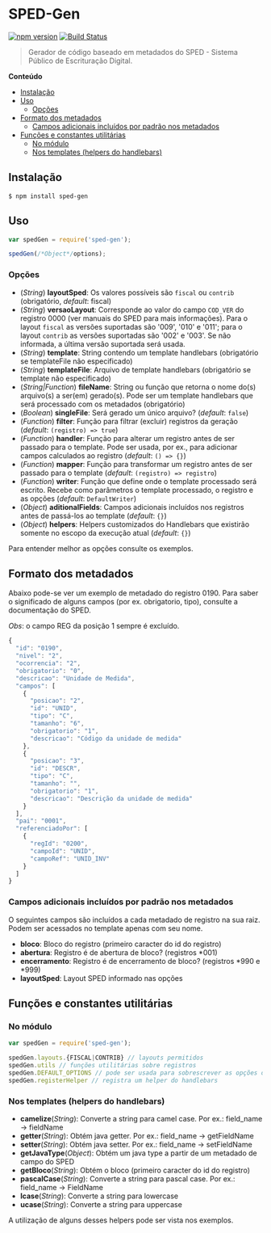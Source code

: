 # SPED-Gen
[![npm version](https://badge.fury.io/js/sped-gen.svg)](https://badge.fury.io/js/sped-gen)
[![Build Status](https://travis-ci.org/elvisgs/sped-gen.svg?branch=master)](https://travis-ci.org/elvisgs/sped-gen)
> Gerador de código baseado em metadados do SPED - Sistema Público de Escrituração Digital.

<!-- START doctoc generated TOC please keep comment here to allow auto update -->
<!-- DON'T EDIT THIS SECTION, INSTEAD RE-RUN doctoc TO UPDATE -->
**Conteúdo**

- [Instalação](#instala%C3%A7%C3%A3o)
- [Uso](#uso)
  - [Opções](#op%C3%A7%C3%B5es)
- [Formato dos metadados](#formato-dos-metadados)
  - [Campos adicionais incluídos por padrão nos metadados](#campos-adicionais-inclu%C3%ADdos-por-padr%C3%A3o-nos-metadados)
- [Funções e constantes utilitárias](#fun%C3%A7%C3%B5es-e-constantes-utilit%C3%A1rias)
  - [No módulo](#no-m%C3%B3dulo)
  - [Nos templates (helpers do handlebars)](#nos-templates-helpers-do-handlebars)

<!-- END doctoc generated TOC please keep comment here to allow auto update -->

## Instalação
```shell
$ npm install sped-gen
```

## Uso
```javascript
var spedGen = require('sped-gen');

spedGen(/*Object*/options);
```

### Opções
- (*String*) **layoutSped**: Os valores possíveis são `fiscal` ou `contrib` (obrigatório, *default*: fiscal)
- (*String*) **versaoLayout**: Corresponde ao valor do campo `COD_VER` do registro 0000 (ver manuais do SPED para mais informações). Para o layout `fiscal` as versões suportadas são '009', '010' e '011'; para o layout `contrib` as versões suportadas são '002' e '003'. Se não informada, a última versão suportada será usada.
- (*String*) **template**: String contendo um template handlebars (obrigatório se templateFile não especificado)
- (*String*) **templateFile**: Arquivo de template handlebars (obrigatório se template não especificado)
- (*String|Function*) **fileName**: String ou função que retorna o nome do(s) arquivo(s) a ser(em) gerado(s). Pode ser um template handlebars que será processado com os metadados (obrigatório)
- (*Boolean*) **singleFile**: Será gerado um único arquivo? (*default*: `false`)
- (*Function*) **filter**: Função para filtrar (excluir) registros da geração (*default*: `(registro) => true`)
- (*Function*) **handler**: Função para alterar um registro antes de ser passado para o template. Pode ser usada, por ex., para adicionar campos calculados ao registro (*default*: `() => {}`)
- (*Function*) **mapper**: Função para transformar um registro antes de ser passado para o template (*default*: `(registro) => registro`)
- (*Function*) **writer**: Função que define onde o template processado será escrito. Recebe como parâmetros o template processado, o registro e as opções (*default*: `DefaultWriter`)
- (*Object*) **aditionalFields**: Campos adicionais incluídos nos registros antes de passá-los ao template (*default*: `{}`)
- (*Object*) **helpers**: Helpers customizados do Handlebars que existirão somente no escopo da execução atual (*default*: `{}`)

Para entender melhor as opções consulte os exemplos.

## Formato dos metadados
Abaixo pode-se ver um exemplo de metadado do registro 0190. Para saber o significado de alguns campos (por ex. obrigatorio, tipo), consulte a documentação do SPED.

*Obs*: o campo REG da posição 1 sempre é excluído.

```javascript
{
  "id": "0190",
  "nivel": "2",
  "ocorrencia": "2",
  "obrigatorio": "0",
  "descricao": "Unidade de Medida",
  "campos": [
    {
      "posicao": "2",
      "id": "UNID",
      "tipo": "C",
      "tamanho": "6",
      "obrigatorio": "1",
      "descricao": "Código da unidade de medida"
    },
    {
      "posicao": "3",
      "id": "DESCR",
      "tipo": "C",
      "tamanho": "",
      "obrigatorio": "1",
      "descricao": "Descrição da unidade de medida"
    }
  ],
  "pai": "0001",
  "referenciadoPor": [
    {
      "regId": "0200",
      "campoId": "UNID",
      "campoRef": "UNID_INV"
    }
  ]
}
```

### Campos adicionais incluídos por padrão nos metadados
O seguintes campos são incluídos a cada metadado de registro na sua raiz. Podem ser acessados no template apenas com seu nome.
- **bloco**: Bloco do registro (primeiro caracter do id do registro)
- **abertura**: Registro é de abertura de bloco? (registros *001)
- **encerramento**: Registro é de encerramento de bloco? (registros *990 e *999)
- **layoutSped**: Layout SPED informado nas opções

## Funções e constantes utilitárias

### No módulo

```javascript
var spedGen = require('sped-gen');

spedGen.layouts.{FISCAL|CONTRIB} // layouts permitidos
spedGen.utils // funções utilitárias sobre registros
spedGen.DEFAULT_OPTIONS // pode ser usada para sobrescrever as opções default
spedGen.registerHelper // registra um helper do handlebars
```

### Nos templates (helpers do handlebars)
- **camelize**(*String*): Converte a string para camel case. Por ex.: field_name -> fieldName
- **getter**(*String*): Obtém java getter. Por ex.: field_name -> getFieldName
- **setter**(*String*): Obtém java setter. Por ex.: field_name -> setFieldName
- **getJavaType**(*Object*): Obtém um java type a partir de um metadado de campo do SPED
- **getBloco**(*String*): Obtém o bloco (primeiro caracter do id do registro)
- **pascalCase**(*String*): Converte a string para pascal case. Por ex.: field_name -> FieldName
- **lcase**(*String*): Converte a string para lowercase
- **ucase**(*String*): Converte a string para uppercase

A utilização de alguns desses helpers pode ser vista nos exemplos.
